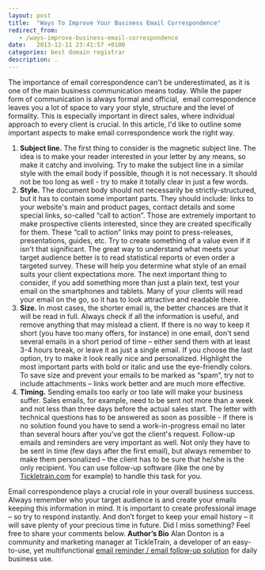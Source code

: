 ```yaml
---
layout: post
title:  "Ways To Improve Your Business Email Correspondence"
redirect_from:
   - /ways-improve-business-email-correspondence
date:   2013-12-11 23:41:57 +0100
categories: best domain registrar
description: .
---
```


The importance of email correspondence can't be underestimated, as it is one of the main business communication means today. While the paper form of communication is always formal and official,  email correspondence leaves you a lot of space to vary your style, structure and the level of formality. This is especially important in direct sales, where individual approach to every client is crucial. In this article, I'd like to outline some important aspects to make email correspondence work the right way.

1. **Subject line.** The first thing to consider is the magnetic subject line. The idea is to make your reader interested in your letter by any means, so make it catchy and involving. Try to make the subject line in a similar style with the email body if possible, though it is not necessary. It should not be too long as well - try to make it totally clear in just a few words.
2. **Style.** The document body should not necessarily be strictly-structured, but it has to contain some important parts. They should include: links to your website's main and product pages, contact details and some special links, so-called “call to action”. Those are extremely important to make prospective clients interested, since they are created specifically for them. These “call to action” links may point to press-releases, presentations, guides, etc. Try to create something of a value even if it isn't that significant. The great way to understand what meets your target audience better is to read statistical reports or even order a targeted survey. These will help you determine what style of an email suits your client expectations more. The next important thing to consider, if you add something more than just a plain text, test your email on the smartphones and tablets. Many of your clients will read your email on the go, so it has to look attractive and readable there.
3. **Size.** In most cases, the shorter email is, the better chances are that it will be read in full. Always check if all the information is useful, and remove anything that may mislead a client. If there is no way to keep it short (you have too many offers, for instance) in one email, don't send several emails in a short period of time – either send them with at least 3-4 hours break, or leave it as just a single email. If you choose the last option, try to make it look really nice and personalized. Highlight the most important parts with bold or italic and use the eye-friendly colors. To save size and prevent your emails to be marked as “spam”, try not to include attachments – links work better and are much more effective.
4. **Timing.** Sending emails too early or too late will make your business suffer. Sales emails, for example, need to be sent not more than a week and not less than three days before the actual sales start. The letter with technical questions has to be answered as soon as possible - if there is no solution found you have to send a work-in-progress email no later than several hours after you've got the client's request. Follow-up emails and reminders are very important as well. Not only they have to be sent in time (few days after the first email), but always remember to make them personalized – the client has to be sure that he/she is the only recipient. You can use follow-up software (like the one by [Tickletrain.com](http://tickletrain.com/) for example) to handle this task for you.
 
 Email correspondence plays a crucial role in your overall business success. Always remember who your target audience is and create your emails keeping this information in mind. It is important to create professional image – so try to respond instantly. And don’t forget to keep your email history – it will save plenty of your precious time in future. Did I miss something? Feel free to share your comments below. **Author’s Bio** Alan Donton is a community and marketing manager at TickleTrain, a developer of an easy-to-use, yet multifunctional [email reminder / email follow-up solution](http://tickletrain.com/) for daily business use.
